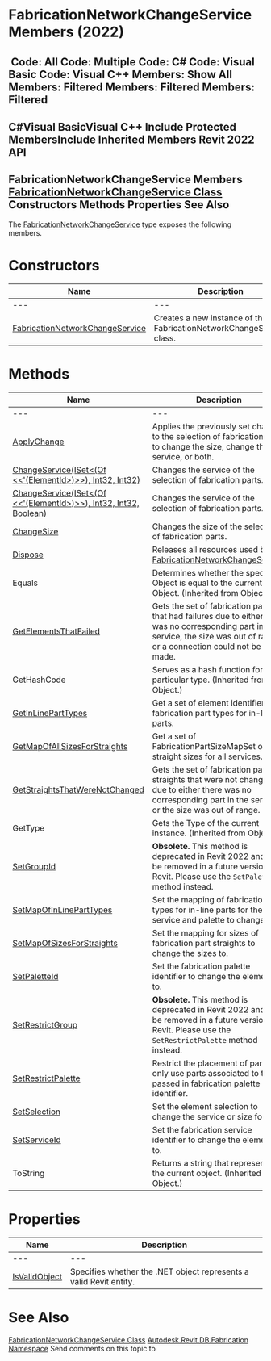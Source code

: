 # FabricationNetworkChangeService Members (2022)

﻿
 Code: All Code: Multiple Code: C# Code: Visual Basic Code: Visual C++  Members: Show All Members: Filtered Members: Filtered Members: Filtered   
---  
C#Visual BasicVisual C++
Include Protected MembersInclude Inherited Members
Revit 2022 API  
---  
FabricationNetworkChangeService Members  
[FabricationNetworkChangeService Class](ddd58cb0-54bc-a864-9688-b890a7140112.md "FabricationNetworkChangeService Class") Constructors Methods Properties See Also  
---  
The [FabricationNetworkChangeService](ddd58cb0-54bc-a864-9688-b890a7140112.md "FabricationNetworkChangeService Class") type exposes the following members.
# Constructors
| Name | Description |
| --- | --- |
| --- | --- | --- |
| [FabricationNetworkChangeService](bfcb69c6-abb2-8224-bee1-21db51c852ce.md "FabricationNetworkChangeService Constructor") | Creates a new instance of the FabricationNetworkChangeService class. |

# Methods
| Name | Description |
| --- | --- |
| --- | --- | --- |
| [ApplyChange](f9b261dc-80f8-00c9-425c-973d325a4379.md "ApplyChange Method") | Applies the previously set changes to the selection of fabrication parts to change the size, change the service, or both. |
| [ChangeService(ISet<(Of <<'(ElementId>)>>), Int32, Int32)](17ab8b80-947b-8205-a8d9-11e033a06b08.md "ChangeService Method \(ISet\(ElementId\), Int32, Int32\)") | Changes the service of the selection of fabrication parts. |
| [ChangeService(ISet<(Of <<'(ElementId>)>>), Int32, Int32, Boolean)](a5b4b046-ce67-bbaa-5107-cb72bae4595f.md "ChangeService Method \(ISet\(ElementId\), Int32, Int32, Boolean\)") | Changes the service of the selection of fabrication parts. |
| [ChangeSize](0b1e1aab-20f8-9de3-bbe7-9f5b5ab9c1ed.md "ChangeSize Method") | Changes the size of the selection of fabrication parts. |
| [Dispose](737c2175-ad3e-ca2b-e410-3ec745b55c7f.md "Dispose Method") | Releases all resources used by the [FabricationNetworkChangeService](ddd58cb0-54bc-a864-9688-b890a7140112.md "FabricationNetworkChangeService Class") |
| Equals | Determines whether the specified Object is equal to the current Object. (Inherited from Object.) |
| [GetElementsThatFailed](7bc30db4-1cae-1acb-c346-d164d5b90822.md "GetElementsThatFailed Method") | Gets the set of fabrication parts that had failures due to either there was no corresponding part in the service, the size was out of range, or a connection could not be made. |
| GetHashCode | Serves as a hash function for a particular type.  (Inherited from Object.) |
| [GetInLinePartTypes](c7ae31f2-0158-7673-64a8-2b983f8b37bf.md "GetInLinePartTypes Method") | Get a set of element identifiers of fabrication part types for in-line parts. |
| [GetMapOfAllSizesForStraights](34ceb348-135f-4349-b04d-814763d3bff7.md "GetMapOfAllSizesForStraights Method") | Get a set of FabricationPartSizeMapSet of all straight sizes for all services. |
| [GetStraightsThatWereNotChanged](644c47d9-806b-cd68-bf3e-0f8997c89f50.md "GetStraightsThatWereNotChanged Method") | Gets the set of fabrication part straights that were not changed due to either there was no corresponding part in the service or the size was out of range. |
| GetType | Gets the Type of the current instance. (Inherited from Object.) |
| [SetGroupId](a794eb4e-12d7-8260-e7a6-d0df2dc2feb0.md "SetGroupId Method") | **Obsolete.** This method is deprecated in Revit 2022 and may be removed in a future version of Revit. Please use the `SetPaletteId` method instead. |
| [SetMapOfInLinePartTypes](433425ef-b5ae-6049-e67c-8149736c51ef.md "SetMapOfInLinePartTypes Method") | Set the mapping of fabrication part types for in-line parts for the service and palette to change to. |
| [SetMapOfSizesForStraights](3bf6d1da-663c-96e7-ec90-0b82f90efebb.md "SetMapOfSizesForStraights Method") | Set the mapping for sizes of fabrication part straights to change the sizes to. |
| [SetPaletteId](cb8405ce-67de-cea2-abda-a83b2053e0fc.md "SetPaletteId Method") | Set the fabrication palette identifier to change the elements to. |
| [SetRestrictGroup](b65e33e4-7377-1240-73bc-34b11180023a.md "SetRestrictGroup Method") | **Obsolete.** This method is deprecated in Revit 2022 and may be removed in a future version of Revit. Please use the `SetRestrictPalette` method instead. |
| [SetRestrictPalette](0785a691-501f-5647-cbd3-95cd75c5e707.md "SetRestrictPalette Method") | Restrict the placement of parts to only use parts associated to the passed in fabrication palette identifier. |
| [SetSelection](f27088a0-3ee2-0a54-4051-e81b0e4a63f7.md "SetSelection Method") | Set the element selection to change the service or size for. |
| [SetServiceId](dc16382e-84f3-a3f0-c302-abc334133d2e.md "SetServiceId Method") | Set the fabrication service identifier to change the elements to. |
| ToString | Returns a string that represents the current object. (Inherited from Object.) |

# Properties
| Name | Description |
| --- | --- |
| --- | --- | --- |
| [IsValidObject](77837193-60c4-1bd5-fd55-eaf3c08a965d.md "IsValidObject Property") | Specifies whether the .NET object represents a valid Revit entity. |

# See Also
[FabricationNetworkChangeService Class](ddd58cb0-54bc-a864-9688-b890a7140112.md "FabricationNetworkChangeService Class")
[Autodesk.Revit.DB.Fabrication Namespace](49e74a25-7ea1-efa6-548a-a3c3d0655e43.md "Autodesk.Revit.DB.Fabrication Namespace")
Send comments on this topic to 